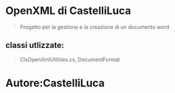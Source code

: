 # OpenXML di CastelliLuca
> Progetto per la gestione e la creazione di un documento word

## classi utlizzate:
> ClsOpenXmlUtilities.cs, DocumentFormat

# Autore:CastelliLuca
